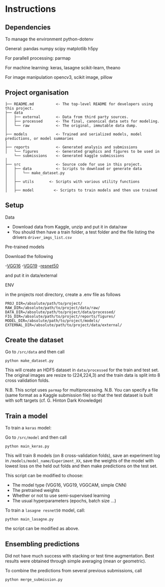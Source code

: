 # Instructions

## Dependencies

To manage the environment
python-dotenv

General:
pandas numpy scipy matplotlib h5py

For parallell processing:
parmap

For machine learning:
keras, lasagne scikit-learn, theano

For image manipulation
opencv3, scikit image, pillow

## Project organisation

    
    ├── README.md          <- The top-level README for developers using this project.
    ├── data
    │   ├── external       <- Data from third party sources.
    │   ├── processed      <- The final, canonical data sets for modeling.
    │   └── raw            <- The original, immutable data dump.
    │
    ├── models             <- Trained and serialized models, model predictions, or model summaries
    │
    ├── reports            <- Generated analysis and submissions
    │   └── figures        <- Generated graphics and figures to be used in
        └── submissions    <- Generated kaggle submissions
    │
    ├── src                <- Source code for use in this project.
    │   ├── data           <- Scripts to download or generate data
    │   │   └── make_dataset.py
    │   │
    │   ├── utils       <- Scripts with various utility functions
    │   │
    │   ├── model         <- Scripts to train models and then use trained 

## Setup

Data

- Download data from Kaggle, unzip and put it in data/raw
- You should then have a train folder, a test folder and the file listing the drivers `driver_imgs_list.csv`

Pre-trained models

Download the following

-[VGG16](https://gist.github.com/baraldilorenzo/07d7802847aaad0a35d3)
-[VGG19](https://gist.github.com/baraldilorenzo/8d096f48a1be4a2d660d)
-[resnet50](https://github.com/Lasagne/Recipes/tree/master/examples/resnet50)

and put it in data/external

ENV

in the projects root directory, create a .env file as follows

    PROJ_DIR=/absolute/path/to/project/
    RAW_DIR=/absolute/path/to/project/data/raw/
    DATA_DIR=/absolute/path/to/project/data/processed/
    FIG_DIR=/absolute/path/to/project/reports/figures/
    MODEL_DIR=/absolute/path/to/project/models/
    EXTERNAL_DIR=/absolute/path/to/project/data/external/


## Create the dataset

Go to `/src/data` and then call 

    python make_dataset.py

This will create an HDF5 dataset in `data/processed` for the train and test set. The original images are resize to (224,224,3) and the train data is split into 8 cross validation folds.

N.B. This script uses `parmap` for multiprocessing.
N.B. You can specify a file (same format as a Kaggle submission file) so that the test dataset is built with soft targets (cf. G. Hinton Dark Knowledge)

## Train a model

To train a `keras` model:

Go to `/src/model` and then call

    python main_keras.py

This will train 8 models (on 8 cross-validation folds), save an experiment log in `/models/model_name/Experiment_XX`, save the weights of the model with lowest loss on the held out folds and then make predictions on the test set.

This script can be modified to choose:

- The model type (VGG16, VGG19, VGGCAM, simple CNN)
- The pretrained weights
- Whether or not to use semi-supervised learning
- The usual hyperparameters (epochs, batch size ...)


To train a `lasagne resnet50` model, call:

    python main_lasagne.py

the script can be modified as above.

## Ensembling predictions

Did not have much success with stacking or test time augmentation. Best results were obtained through simple averaging (mean or geometric).

To combine the predictions from several previous submissions, call

    python merge_submission.py



